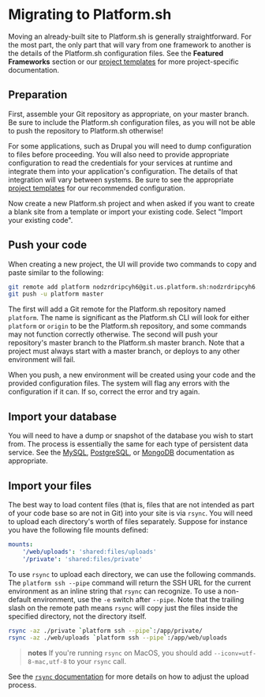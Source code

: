 # Migrating to Platform.sh

Moving an already-built site to Platform.sh is generally straightforward.  For the most part, the only part that will vary from one framework to another is the details of the Platform.sh configuration files.  See the **Featured Frameworks** section or our [project templates](https://github.com/platformsh/) for more project-specific documentation.

## Preparation

First, assemble your Git repository as appropriate, on your master branch.  Be sure to include the Platform.sh configuration files, as you will not be able to push the repository to Platform.sh otherwise!

For some applications, such as Drupal you will need to dump configuration to files before proceeding.  You will also need to provide appropriate configuration to read the credentials for your services at runtime and integrate them into your application's configuration.  The details of that integration will vary between systems.  Be sure to see the appropriate [project templates](https://github.com/platformsh/) for our recommended configuration.

Now create a new Platform.sh project and when asked if you want to create a blank site from a template or import your existing code.  Select "Import your existing code".


## Push your code

When creating a new project, the UI will provide two commands to copy and paste similar to the following:

```bash
git remote add platform nodzrdripcyh6@git.us.platform.sh:nodzrdripcyh6.git
git push -u platform master
```

The first will add a Git remote for the Platform.sh repository named `platform`.  The name is significant as the Platform.sh CLI will look for either `platform` or `origin` to be the Platform.sh repository, and some commands may not function correctly otherwise.  The second will push your repository's master branch to the Platform.sh master branch.  Note that a project must always start with a master branch, or deploys to any other environment will fail.

When you push, a new environment will be created using your code and the provided configuration files.  The system will flag any errors with the configuration if it can.  If so, correct the error and try again.

## Import your database

You will need to have a dump or snapshot of the database you wish to start from.  The process is essentially the same for each type of persistent data service.  See the [MySQL](/configuration/services/mysql.md), [PostgreSQL](/configuration/services/postgresql.md), or [MongoDB](/configuration/services/mongodb.md) documentation as appropriate.

## Import your files

The best way to load content files (that is, files that are not intended as part of your code base so are not in Git) into your site is via `rsync`.  You will need to upload each directory's worth of files separately.  Suppose for instance you have the following file mounts defined:

```yaml
mounts:
    '/web/uploads': 'shared:files/uploads'
    '/private': 'shared:files/private'
```

To use `rsync` to upload each directory, we can use the following commands.  The `platform ssh --pipe` command will return the SSH URL for the current environment as an inline string that `rsync` can recognize. To use a non-default environment, use the `-e` switch after `--pipe`.  Note that the trailing slash on the remote path means `rsync` will copy just the files inside the specified directory, not the directory itself.

```bash
rsync -az ./private `platform ssh --pipe`:/app/private/
rsync -az ./web/uploads `platform ssh --pipe`:/app/web/uploads
```

> **notes**
> If you're running `rsync` on MacOS, you should add `--iconv=utf-8-mac,utf-8` to your `rsync` call.

See the [`rsync` documentation](https://download.samba.org/pub/rsync/rsync.html) for more details on how to adjust the upload process.
